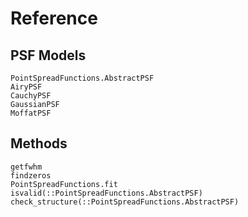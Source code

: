 # Reference

## PSF Models

```@docs
PointSpreadFunctions.AbstractPSF
AiryPSF
CauchyPSF
GaussianPSF
MoffatPSF
```

## Methods

```@docs
getfwhm
findzeros
PointSpreadFunctions.fit
isvalid(::PointSpreadFunctions.AbstractPSF)
check_structure(::PointSpreadFunctions.AbstractPSF)
```
